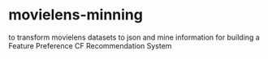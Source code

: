 # movielens-minning
to transform movielens datasets to json and mine information for building a Feature Preference CF Recommendation System
